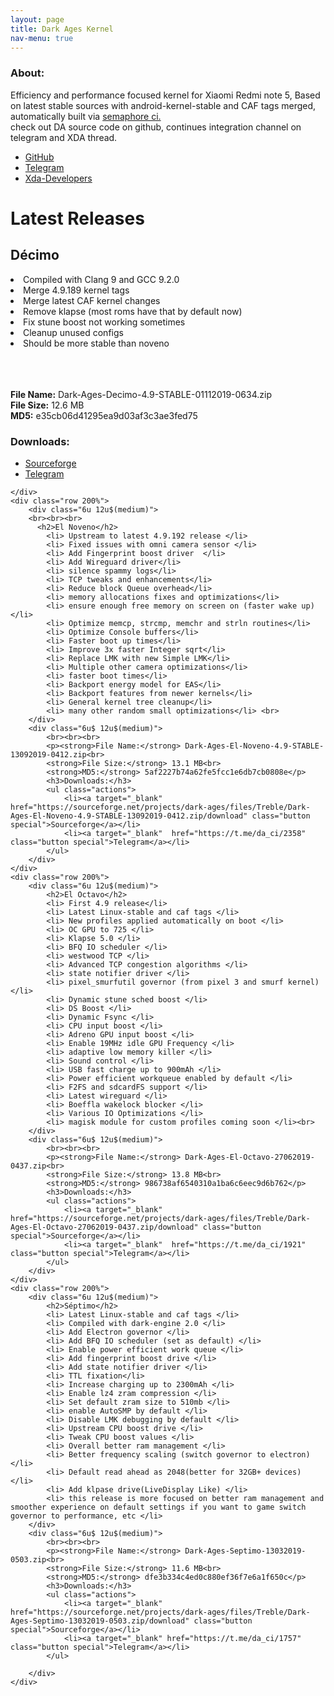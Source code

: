 ```yaml
---
layout: page
title: Dark Ages Kernel
nav-menu: true
---
```


<div id="main" class="alt">
    <div class="inner">
    <h3>About:</h3>
    <p> Efficiency and performance focused kernel for Xiaomi Redmi note 5, Based on latest stable sources with android-kernel-stable and CAF tags merged, automatically built via <a href="https://semaphoreci.com/blacksuan19/android_kernel_dark_ages/" target="_blank">semaphore ci.</a> <br> check out DA source code on github, continues integration channel on telegram and XDA thread. </p>
    <ul class="icons">
        <li>
            <a href="https://github.com/Blacksuan19/android_kernel_dark_ages/" class="icon alt fa fa-github" target="_blank">
            <span class="label">GitHub</span>
            </a>
        </li>
        <li>
            <a href="https://t.me/da_ci" class="icon alt fa fa-telegram" target="_blank">
            <span class="label">Telegram</span>
            </a>
        </li>
        <li>
            <a href="https://bit.ly/2OqW75w" class="icon alt fa fa-android" target="_blank">
            <span class="label">Xda-Developers</span>
            </a>
        </li>
    </ul>
    <h1>Latest Releases</h1>
    <div class="row 200%">
      <div class="6u 12u$(medium)">
      <h2>Décimo</h2>
          <li>Compiled with Clang 9 and GCC 9.2.0</li>
          <li>Merge 4.9.189 kernel tags</li>
          <li>Merge latest CAF kernel changes</li>
          <li>Remove klapse (most roms have that by default now)</li>
          <li>Fix stune boost not working sometimes</li>
          <li>Cleanup unused configs</li>
          <li>Should be more stable than noveno</li>
      </div>
      <div class="6u$ 12u$(medium)">
            <br><br><br>
            <p><strong>File Name:</strong> Dark-Ages-Decimo-4.9-STABLE-01112019-0634.zip<br>
            <strong>File Size:</strong> 12.6 MB<br>
            <strong>MD5:</strong> e35cb06d41295ea9d03af3c3ae3fed75</p>
            <h3>Downloads:</h3>
            <ul class="actions">
                <li><a target="_blank" href="https://sourceforge.net/projects/dark-ages/files/Treble/Dark-Ages-Decimo-4.9-STABLE-01112019-0634.zip/download" class="button special">Sourceforge</a></li>
                <li><a target="_blank"  href="https://t.me/da_ci/2600" class="button special">Telegram</a></li>
            </ul>
        </div>

    </div>
    <div class="row 200%">
        <div class="6u 12u$(medium)">
        <br><br><br>
          <h2>El Noveno</h2>
            <li> Upstream to latest 4.9.192 release </li>
            <li> Fixed issues with omni camera sensor </li>
            <li> Add Fingerprint boost driver  </li>
            <li> Add Wireguard driver</li>
            <li> silence spammy logs</li>
            <li> TCP tweaks and enhancements</li>
            <li> Reduce block Queue overhead</li>
            <li> memory allocations fixes and optimizations</li>
            <li> ensure enough free memory on screen on (faster wake up)</li>
            <li> Optimize memcp, strcmp, memchr and strln routines</li>
            <li> Optimize Console buffers</li>
            <li> Faster boot up times</li>
            <li> Improve 3x faster Integer sqrt</li>
            <li> Replace LMK with new Simple LMK</li>
            <li> Multiple other camera optimizations</li>
            <li> faster boot times</li>
            <li> Backport energy model for EAS</li>
            <li> Backport features from newer kernels</li>
            <li> General kernel tree cleanup</li>
            <li> many other random small optimizations</li> <br>
        </div>
        <div class="6u$ 12u$(medium)">
            <br><br><br>
            <p><strong>File Name:</strong> Dark-Ages-El-Noveno-4.9-STABLE-13092019-0412.zip<br>
            <strong>File Size:</strong> 13.1 MB<br>
            <strong>MD5:</strong> 5af2227b74a62fe5fcc1e6db7cb0808e</p>
            <h3>Downloads:</h3>
            <ul class="actions">
                <li><a target="_blank" href="https://sourceforge.net/projects/dark-ages/files/Treble/Dark-Ages-El-Noveno-4.9-STABLE-13092019-0412.zip/download" class="button special">Sourceforge</a></li>
                <li><a target="_blank"  href="https://t.me/da_ci/2358" class="button special">Telegram</a></li>
            </ul>
        </div>
    </div>
    <div class="row 200%">
        <div class="6u 12u$(medium)">
            <h2>El Octavo</h2>
            <li> First 4.9 release</li>
            <li> Latest Linux-stable and caf tags </li>
            <li> New profiles applied automatically on boot </li>
            <li> OC GPU to 725 </li>
            <li> Klapse 5.0 </li>
            <li> BFQ IO scheduler </li>
            <li> westwood TCP </li>
            <li> Advanced TCP congestion algorithms </li>
            <li> state notifier driver </li>
            <li> pixel_smurfutil governor (from pixel 3 and smurf kernel) </li>
            <li> Dynamic stune sched boost </li>
            <li> DS Boost </li>
            <li> Dynamic Fsync </li>
            <li> CPU input boost </li>
            <li> Adreno GPU input boost </li>
            <li> Enable 19MHz idle GPU Frequency </li>
            <li> adaptive low memory killer </li>
            <li> Sound control </li>
            <li> USB fast charge up to 900mAh </li>
            <li> Power efficient workqueue enabled by default </li>
            <li> F2FS and sdcardFS support </li>
            <li> Latest wireguard </li>
            <li> Boeffla wakelock blocker </li>
            <li> Various IO Optimizations </li>
            <li> magisk module for custom profiles coming soon </li><br>
        </div>
        <div class="6u$ 12u$(medium)">
            <br><br><br>
            <p><strong>File Name:</strong> Dark-Ages-El-Octavo-27062019-0437.zip<br>
            <strong>File Size:</strong> 13.8 MB<br>
            <strong>MD5:</strong> 986738af6540310a1ba6c6eec9d6b762</p>
            <h3>Downloads:</h3>
            <ul class="actions">
                <li><a target="_blank" href="https://sourceforge.net/projects/dark-ages/files/Treble/Dark-Ages-El-Octavo-27062019-0437.zip/download" class="button special">Sourceforge</a></li>
                <li><a target="_blank"  href="https://t.me/da_ci/1921" class="button special">Telegram</a></li>
            </ul>
        </div>
    </div>
    <div class="row 200%">
        <div class="6u 12u$(medium)">
            <h2>Séptimo</h2>
            <li> Latest Linux-stable and caf tags </li>
            <li> Compiled with dark-engine 2.0 </li>
            <li> Add Electron governor </li>
            <li> Add BFQ IO scheduler (set as default) </li>
            <li> Enable power efficient work queue </li>
            <li> Add fingerprint boost drive </li>
            <li> Add state notifier driver </li>
            <li> TTL fixation</li>
            <li> Increase charging up to 2300mAh </li>
            <li> Enable lz4 zram compression </li>
            <li> Set default zram size to 510mb </li>
            <li> enable AutoSMP by default </li>
            <li> Disable LMK debugging by default </li>
            <li> Upstream CPU boost drive </li>
            <li> Tweak CPU boost values </li>
            <li> Overall better ram management </li>
            <li> Better frequency scaling (switch governor to electron) </li>
            <li> Default read ahead as 2048(better for 32GB+ devices) </li>
            <li> Add klpase drive(LiveDisplay Like) </li>
            <li> this release is more focused on better ram management and smoother experience on default settings if you want to game switch governor to performance, etc </li>
        </div>
        <div class="6u$ 12u$(medium)">
            <br><br><br>
            <p><strong>File Name:</strong> Dark-Ages-Septimo-13032019-0503.zip<br>
            <strong>File Size:</strong> 11.6 MB<br>
            <strong>MD5:</strong> dfe3b334c4ed0c880ef36f7e6a1f650c</p>
            <h3>Downloads:</h3>
            <ul class="actions">
                <li><a target="_blank" href="https://sourceforge.net/projects/dark-ages/files/Treble/Dark-Ages-Septimo-13032019-0503.zip/download" class="button special">Sourceforge</a></li>
                <li><a target="_blank" href="https://t.me/da_ci/1757" class="button special">Telegram</a></li>
            </ul>

        </div>
    </div>

</div>

</div>
